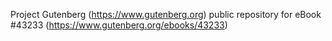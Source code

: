 Project Gutenberg (https://www.gutenberg.org) public repository for eBook #43233 (https://www.gutenberg.org/ebooks/43233)
